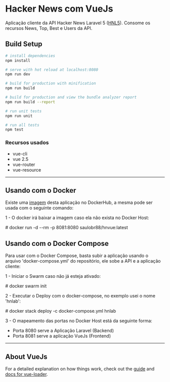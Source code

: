 # Hacker News com VueJs

Aplicação cliente da API Hacker News Laravel 5 (<a href="https://github.com/saulobr88/hnl5">HNL5</a>). Consome os recursos News, Top, Best e Users da API.

## Build Setup

``` bash
# install dependencies
npm install

# serve with hot reload at localhost:8080
npm run dev

# build for production with minification
npm run build

# build for production and view the bundle analyzer report
npm run build --report

# run unit tests
npm run unit

# run all tests
npm test
```

### Recursos usados
- vue-cli
- vue 2.5
- vue-router
- vue-resource

<hr>

## Usando com o Docker
Existe uma <a href="https://hub.docker.com/r/saulobr88/hnvue/" taget="_blank">imagem</a> desta aplicação no DockerHub, a mesma pode ser usada com o seguinte comando:

1 - O docker irá baixar a imagem caso ela não exista no Docker Host:

\# docker run -d --rm -p 8081:8080 saulobr88/hnvue:latest

## Usando com o Docker Compose
Para usar com o Docker Compose, basta subir a aplicação usando o arquivo 'docker-compose.yml' do repositório, ele sobe a API e a aplicação cliente:

1 - Iniciar o Swarm caso não já esteja ativado:

\# docker swarm init

2 - Executar o Deploy com o docker-compose, no exemplo usei o nome 'hnlab':

\# docker stack deploy -c docker-compose.yml hnlab

3 - O mapeamento das portas no Docker Host está da seguinte forma:

- Porta 8080 serve a Aplicação Laravel (Backend)
- Porta 8081 serve a aplicação VueJs (Frontend)

<hr>

## About VueJs

For a detailed explanation on how things work, check out the [guide](http://vuejs-templates.github.io/webpack/) and [docs for vue-loader](http://vuejs.github.io/vue-loader).


